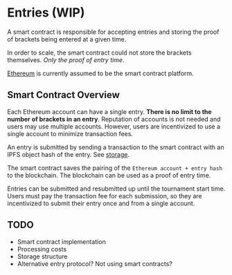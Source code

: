 # Entries (WIP)

A smart contract is responsible for accepting entries and storing the proof of brackets being entered at a given time.

In order to scale, the smart contract could not store the brackets themselves. *Only the proof of entry time*.

[Ethereum](https://www.ethereum.org) is currently assumed to be the smart contract platform.

## Smart Contract Overview

Each Ethereum account can have a single entry. **There is no limit to the number of brackets in an entry**. Reputation of accounts is not needed and users may use multiple accounts. However, users are incentivized to use a single account to minimize transaction fees.

An entry is submitted by sending a transaction to the smart contract with an IPFS object hash of the entry. See [storage](../storage).

The smart contract saves the pairing of the `Ethereum account + entry hash` to the blockchain. The blockchain can be used as a proof of entry time.

Entries can be submitted and resubmitted up until the tournament start time. Users must pay the transaction fee for each submission, so they are incentivized to submit their entry once and from a single account.

## TODO
  - Smart contract implementation
  - Processing costs
  - Storage structure
  - Alternative entry protocol? Not using smart contracts?
